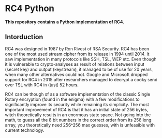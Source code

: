 # RC4 Python

**This repository contains a Python implementation of RC4.** 

## Intorduction

RC4 was designed in 1987 by Ron Rivest of RSA Security. RC4 has been one of the most used stream cipher from its release in 1994 until 2014.  It saw implementation in many protocols like SSH, TSL, WEP etc.  Even though it is vulnerable to crypto-analyses as result of relations between input (secret key) and output (keystream), it managed to be of use for 20 years, when many other alternatives could not. Google and Microsoft dropped support for RC4 in 2015 after researchers managed to decrypt a cooky send over TSL with RC4 in (just) 52 hours.   

RC4 can be though of as a software implementation of the classic Single Rotary encryption (found in the enigma) with a few modifications to significantly improve its security while remaining its simplicity. The most important improvement of RC4 is that it has an initial state of 256 bytes, witch theoretically results in an enormous state space. Not going into the math, to guess all the 8 bit numbers in the correct order from its 256 long array, you theoretically need 256^256 max guesses, with is unfeasible with current technology.
